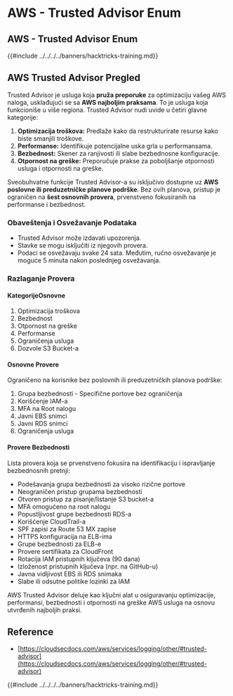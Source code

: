 # AWS - Trusted Advisor Enum

## AWS - Trusted Advisor Enum

{{#include ../../../../banners/hacktricks-training.md}}

## AWS Trusted Advisor Pregled

Trusted Advisor je usluga koja **pruža preporuke** za optimizaciju vašeg AWS naloga, usklađujući se sa **AWS najboljim praksama**. To je usluga koja funkcioniše u više regiona. Trusted Advisor nudi uvide u četiri glavne kategorije:

1. **Optimizacija troškova:** Predlaže kako da restrukturirate resurse kako biste smanjili troškove.
2. **Performanse:** Identifikuje potencijalne uska grla u performansama.
3. **Bezbednost:** Skener za ranjivosti ili slabe bezbednosne konfiguracije.
4. **Otpornost na greške:** Preporučuje prakse za poboljšanje otpornosti usluga i otpornosti na greške.

Sveobuhvatne funkcije Trusted Advisor-a su isključivo dostupne uz **AWS poslovne ili preduzetničke planove podrške**. Bez ovih planova, pristup je ograničen na **šest osnovnih provera**, prvenstveno fokusiranih na performanse i bezbednost.

### Obaveštenja i Osvežavanje Podataka

- Trusted Advisor može izdavati upozorenja.
- Stavke se mogu isključiti iz njegovih provera.
- Podaci se osvežavaju svake 24 sata. Međutim, ručno osvežavanje je moguće 5 minuta nakon poslednjeg osvežavanja.

### **Razlaganje Provera**

#### KategorijeOsnovne

1. Optimizacija troškova
2. Bezbednost
3. Otpornost na greške
4. Performanse
5. Ograničenja usluga
6. Dozvole S3 Bucket-a

#### Osnovne Provere

Ograničeno na korisnike bez poslovnih ili preduzetničkih planova podrške:

1. Grupa bezbednosti - Specifične portove bez ograničenja
2. Korišćenje IAM-a
3. MFA na Root nalogu
4. Javni EBS snimci
5. Javni RDS snimci
6. Ograničenja usluga

#### Provere Bezbednosti

Lista provera koja se prvenstveno fokusira na identifikaciju i ispravljanje bezbednosnih pretnji:

- Podešavanja grupa bezbednosti za visoko rizične portove
- Neograničen pristup grupama bezbednosti
- Otvoren pristup za pisanje/listanje S3 bucket-a
- MFA omogućeno na root nalogu
- Popustljivost grupe bezbednosti RDS-a
- Korišćenje CloudTrail-a
- SPF zapisi za Route 53 MX zapise
- HTTPS konfiguracija na ELB-ima
- Grupe bezbednosti za ELB-e
- Provere sertifikata za CloudFront
- Rotacija IAM pristupnih ključeva (90 dana)
- Izloženost pristupnih ključeva (npr. na GitHub-u)
- Javna vidljivost EBS ili RDS snimaka
- Slabe ili odsutne politike lozinki za IAM

AWS Trusted Advisor deluje kao ključni alat u osiguravanju optimizacije, performansi, bezbednosti i otpornosti na greške AWS usluga na osnovu utvrđenih najboljih praksi.

## **Reference**

- [https://cloudsecdocs.com/aws/services/logging/other/#trusted-advisor](https://cloudsecdocs.com/aws/services/logging/other/#trusted-advisor)

{{#include ../../../../banners/hacktricks-training.md}}

